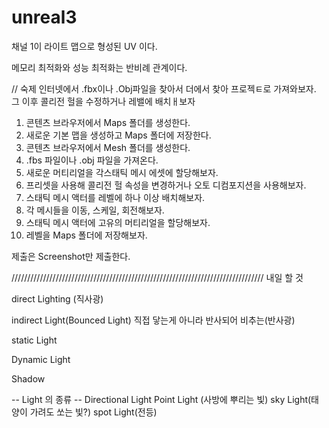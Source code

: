 # unreal3

채널 1이 라이트 맵으로 형성된 UV 이다.

메모리 최적화와 성능 최적화는 반비례 관계이다.


// 숙제 
인터넷에서 .fbx이나 .Obj파일을 찾아서 
더에서 찾아 프로젝ㅌ로 가져와보자. 그 이후 콜리전 헐을 수정하거나 레밸에 배치ㅐ보자

1. 콘텐츠 브라우저에서 Maps 폴더를 생성한다.
2. 새로운 기본 맵을 생성하고 Maps 폴더에 저장한다.
3. 콘텐츠 브라우저에서 Mesh 폴더를 생성한다.
4. .fbs 파일이나 .obj 파일을 가져온다.
5. 새로운 머티리얼을 각스태틱 메시 에셋에 할당해보자.
6. 프리셋을 사용해 콜리전 헐 속성을 변경하거나 오토 디컴포지션을 사용해보자.
7. 스태틱 메시 액터를 레벨에 하나 이상 배치해보자.
8. 각 메시들을 이동, 스케일, 회전해보자.
9. 스태틱 메시 액터에 고유의 머티리얼을 할당해보자.
10. 레벨을 Maps 폴더에 저장해보자.

제출은 Screenshot만 제출한다.

//////////////////////////////////////////////////////////////////////////////// 내일 할 것

direct Lighting (직사광)

indirect Light(Bounced Light) 직접 닿는게 아니라 반사되어 비추는(반사광)

static Light 

Dynamic Light 

Shadow

-- Light 의 종류 --
Directional Light 
Point Light (사방에 뿌리는 빛)
sky Light(태양이 가려도 쏘는 빛?)
spot Light(전등)


